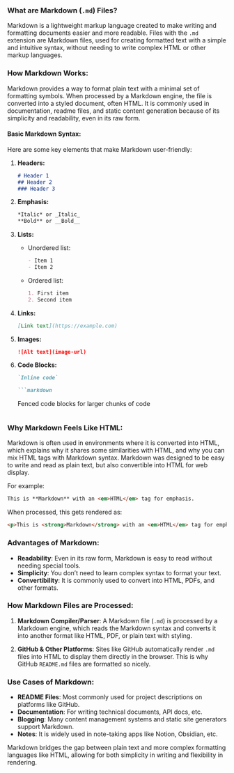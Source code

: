 ### What are Markdown (`.md`) Files?

Markdown is a lightweight markup language created to make writing and formatting documents easier and more readable. Files with the `.md` extension are Markdown files, used for creating formatted text with a simple and intuitive syntax, without needing to write complex HTML or other markup languages.

### How Markdown Works:

Markdown provides a way to format plain text with a minimal set of formatting symbols. When processed by a Markdown engine, the file is converted into a styled document, often HTML. It is commonly used in documentation, readme files, and static content generation because of its simplicity and readability, even in its raw form.

#### Basic Markdown Syntax:
Here are some key elements that make Markdown user-friendly:

1. **Headers:**
   ```markdown
   # Header 1
   ## Header 2
   ### Header 3
   ```

2. **Emphasis:**
   ```markdown
   *Italic* or _Italic_
   **Bold** or __Bold__
   ```

3. **Lists:**
   - Unordered list:
     ```markdown
     - Item 1
     - Item 2
     ```
   - Ordered list:
     ```markdown
     1. First item
     2. Second item
     ```

4. **Links:**
   ```markdown
   [Link text](https://example.com)
   ```

5. **Images:**
   ```markdown
   ![Alt text](image-url)
   ```

6. **Code Blocks:**
   ```markdown
   `Inline code`
   
   ```markdown
   ```
   Fenced code blocks for larger chunks of code
   ```

### Why Markdown Feels Like HTML:

Markdown is often used in environments where it is converted into HTML, which explains why it shares some similarities with HTML, and why you can mix HTML tags with Markdown syntax. Markdown was designed to be easy to write and read as plain text, but also convertible into HTML for web display.

For example:
```markdown
This is **Markdown** with an <em>HTML</em> tag for emphasis.
```

When processed, this gets rendered as:
```html
<p>This is <strong>Markdown</strong> with an <em>HTML</em> tag for emphasis.</p>
```

### Advantages of Markdown:

- **Readability**: Even in its raw form, Markdown is easy to read without needing special tools.
- **Simplicity**: You don’t need to learn complex syntax to format your text.
- **Convertibility**: It is commonly used to convert into HTML, PDFs, and other formats.

### How Markdown Files are Processed:

1. **Markdown Compiler/Parser**: A Markdown file (`.md`) is processed by a Markdown engine, which reads the Markdown syntax and converts it into another format like HTML, PDF, or plain text with styling.

2. **GitHub & Other Platforms**: Sites like GitHub automatically render `.md` files into HTML to display them directly in the browser. This is why GitHub `README.md` files are formatted so nicely.

### Use Cases of Markdown:
- **README Files**: Most commonly used for project descriptions on platforms like GitHub.
- **Documentation**: For writing technical documents, API docs, etc.
- **Blogging**: Many content management systems and static site generators support Markdown.
- **Notes**: It is widely used in note-taking apps like Notion, Obsidian, etc.

Markdown bridges the gap between plain text and more complex formatting languages like HTML, allowing for both simplicity in writing and flexibility in rendering.